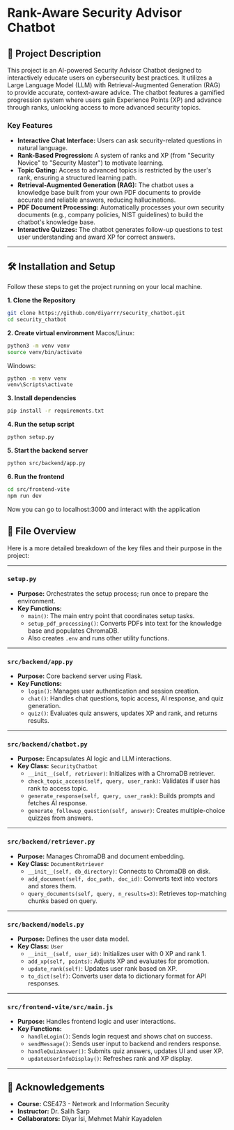 # Rank-Aware Security Advisor Chatbot

## 📖 Project Description

This project is an AI-powered Security Advisor Chatbot designed to interactively educate users on cybersecurity best practices. It utilizes a Large Language Model (LLM) with Retrieval-Augmented Generation (RAG) to provide accurate, context-aware advice. The chatbot features a gamified progression system where users gain Experience Points (XP) and advance through ranks, unlocking access to more advanced security topics.

### Key Features
- **Interactive Chat Interface:** Users can ask security-related questions in natural language.
- **Rank-Based Progression:** A system of ranks and XP (from "Security Novice" to "Security Master") to motivate learning.
- **Topic Gating:** Access to advanced topics is restricted by the user's rank, ensuring a structured learning path.
- **Retrieval-Augmented Generation (RAG):** The chatbot uses a knowledge base built from your own PDF documents to provide accurate and reliable answers, reducing hallucinations.
- **PDF Document Processing:** Automatically processes your own security documents (e.g., company policies, NIST guidelines) to build the chatbot's knowledge base.
- **Interactive Quizzes:** The chatbot generates follow-up questions to test user understanding and award XP for correct answers.

---

## 🛠️ Installation and Setup

Follow these steps to get the project running on your local machine.

**1. Clone the Repository**
```bash
git clone https://github.com/diyarrr/security_chatbot.git
cd security_chatbot
```

**2. Create virtual environment**
Macos/Linux:
```bash
python3 -m venv venv
source venv/bin/activate
```

Windows:
```bash
python -m venv venv
venv\Scripts\activate
```

**3. Install dependencies**
```bash
pip install -r requirements.txt
```

**4. Run the setup script**
```bash
python setup.py
```

**5. Start the backend server**
```bash
python src/backend/app.py
```

**6. Run the frontend**
```bash
cd src/frontend-vite
npm run dev
```

Now you can go to localhost:3000 and interact with the application


## 📁 File Overview

Here is a more detailed breakdown of the key files and their purpose in the project:

---

### `setup.py`

- **Purpose:** Orchestrates the setup process; run once to prepare the environment.
- **Key Functions:**
  - `main()`: The main entry point that coordinates setup tasks.
  - `setup_pdf_processing()`: Converts PDFs into text for the knowledge base and populates ChromaDB.
  - Also creates `.env` and runs other utility functions.

---

### `src/backend/app.py`

- **Purpose:** Core backend server using Flask.
- **Key Functions:**
  - `login()`: Manages user authentication and session creation.
  - `chat()`: Handles chat questions, topic access, AI response, and quiz generation.
  - `quiz()`: Evaluates quiz answers, updates XP and rank, and returns results.

---

### `src/backend/chatbot.py`

- **Purpose:** Encapsulates AI logic and LLM interactions.
- **Key Class:** `SecurityChatbot`
  - `__init__(self, retriever)`: Initializes with a ChromaDB retriever.
  - `check_topic_access(self, query, user_rank)`: Validates if user has rank to access topic.
  - `generate_response(self, query, user_rank)`: Builds prompts and fetches AI response.
  - `generate_followup_question(self, answer)`: Creates multiple-choice quizzes from answers.

---

### `src/backend/retriever.py`

- **Purpose:** Manages ChromaDB and document embedding.
- **Key Class:** `DocumentRetriever`
  - `__init__(self, db_directory)`: Connects to ChromaDB on disk.
  - `add_document(self, doc_path, doc_id)`: Converts text into vectors and stores them.
  - `query_documents(self, query, n_results=3)`: Retrieves top-matching chunks based on query.

---

### `src/backend/models.py`

- **Purpose:** Defines the user data model.
- **Key Class:** `User`
  - `__init__(self, user_id)`: Initializes user with 0 XP and rank 1.
  - `add_xp(self, points)`: Adjusts XP and evaluates for promotion.
  - `update_rank(self)`: Updates user rank based on XP.
  - `to_dict(self)`: Converts user data to dictionary format for API responses.

---

### `src/frontend-vite/src/main.js`

- **Purpose:** Handles frontend logic and user interactions.
- **Key Functions:**
  - `handleLogin()`: Sends login request and shows chat on success.
  - `sendMessage()`: Sends user input to backend and renders response.
  - `handleQuizAnswer()`: Submits quiz answers, updates UI and user XP.
  - `updateUserInfoDisplay()`: Refreshes rank and XP display.

---

## 🤝 Acknowledgements

- **Course:** CSE473 - Network and Information Security  
- **Instructor:** Dr. Salih Sarp  
- **Collaborators:** Diyar İsi, Mehmet Mahir Kayadelen


